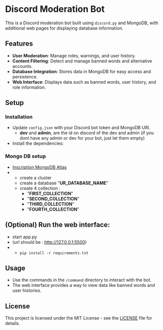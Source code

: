# Discord Moderation Bot

This is a Discord moderation bot built using `discord.py` and MongoDB, with additional web pages for displaying database information.

## Features

- **User Moderation**: Manage roles, warnings, and user history.
- **Content Filtering**: Detect and manage banned words and alternative accounts.
- **Database Integration**: Stores data in MongoDB for easy access and persistence.
- **Web Interface**: Displays data such as banned words, user history, and role information.

## Setup

### Installation
- Update `config.json` with your Discord bot token and MongoDB URI.
    - **dev** and **admin**, are the id on discord of the dev and admin
      (if you dont have any admin or dev for your bot, just let them empty)
- Install the dependencies:

### Mongo DB setup

- [Inscription MongoDB Atlas](https://www.mongodb.com/cloud/atlas/register)
- - create a cluster
   - create a database "**UR_DATABASE_NAME**"
    - create 4 collection :
      * "**FIRST_COLLECTION**"
      * "**SECOND_COLLECTION**"
      * "**THIRD_COLLECTION**"
      * "**FOURTH_COLLECTION**"
## (Optional) Run the web interface:

- start app.py
- (url should be : http://127.0.0.1:5500)
- - ```pip install -r requirements.txt```

## Usage

- Use the commands in the `/command` directory to interact with the bot.
- The web interface provides a way to view data like banned words and user histories.


## License

This project is licensed under the MIT License - see the [LICENSE](LICENSE) file for details.
